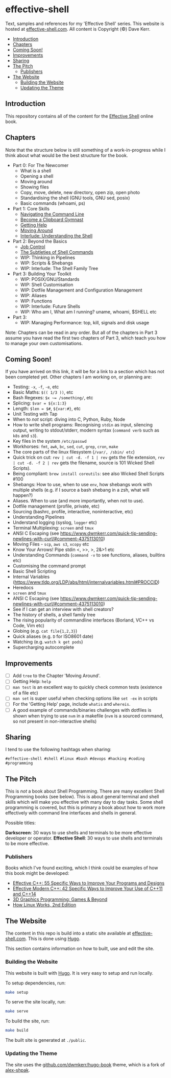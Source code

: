 # effective-shell 

Text, samples and references for my 'Effective Shell' series. This website is hosted at [effective-shell.com](https://effective-shell.com). All content is Copyright (©) Dave Kerr.

<!-- vim-markdown-toc GFM -->

* [Introduction](#introduction)
* [Chapters](#chapters)
* [Coming Soon!](#coming-soon)
* [Improvements](#improvements)
* [Sharing](#sharing)
* [The Pitch](#the-pitch)
    * [Publishers](#publishers)
* [The Website](#the-website)
    * [Building the Website](#building-the-website)
    * [Updating the Theme](#updating-the-theme)

<!-- vim-markdown-toc -->

## Introduction

This repository contains all of the content for the [Effective Shell](https://effective-shell.com/) online book.

## Chapters

Note that the structure below is still something of a work-in-progress while I think about what would be the best structure for the book.

- Part 0: For The Newcomer
    - What is a shell
    - Opening a shell
    - Moving around
    - Showing files
    - Copy, move, delete, new directory, open zip, open photo
    - Standardising the shell (GNU tools, GNU sed, posix)
    - Basic commands (whoami, ps)
- Part 1: Core Skills
    - [Navigating the Command Line](http://www.dwmkerr.com/effective-shell-part-1-navigating-the-command-line/)
    - [Become a Clipboard Gymnast](http://www.dwmkerr.com/effective-shell-part-2-become-a-clipboard-gymnast/)
    - [Getting Help](http://www.dwmkerr.com/effective-shell-part-3-getting-hepl)
    - [Moving Around](https://dwmkerr.com/effective-shell-4-moving-around/)
    - [Interlude: Understanding the Shell](https://dwmkerr.com/effective-shell-part-5-understanding-the-shell/)
- Part 2: Beyond the Basics
    - [Job Control](https://dwmkerr.com/effective-shell-6-job-control/)
    - [The Subtleties of Shell Commands](https://dwmkerr.com/effective-shell-7-shell-commands/)
    - WIP: Thinking in Pipelines
    - WIP: Scripts & Shebangs
    - WIP: Interlude: The Shell Family Tree
- Part 3: Building Your Toolkit
    - WIP: POSIX/GNU/Standards
    - WIP: Shell Customisation
    - WIP: Dotfile Management and Configuration Management
    - WIP: Aliases
    - WIP: Functions
    - WIP: Interlude: Future Shells
    - WIP: Who am I, What am I running? uname, whoami, $SHELL etc
- Part 3: 
    - WIP: Managing Performance: top, kill, signals and disk usage

Note: Chapters can be read in any order. But all of the chapters in Part 3 assume you have read the first two chapters of Part 3, which teach you how to manage your own customisations.

## Coming Soon!

If you have arrived on this link, it will be for a link to a section which has not been completed yet. Other chapters I am working on, or planning are:

- Testing: `-x`, `-f`, `-e`, etc
- Basic Maths: `$(( 1/3 ))`, etc
- Bash Regexes: `$x ~= /something/`, etc
- Splicing: `$var = ${x:1:3}`
- Length: `$len = $#`, `${var:#}`, etc
- Unit Testing with Tap
- When to *not* script: diving into C, Python, Ruby, Node
- How to write shell programs: Recognising `stdin` as input, silencing output, writing to stdout/stderr, modern syntax (`command verb` such as `k8s` and `s3`).
- Key files in the system `/etc/passwd`
- Workhorses: `fmt`, `awk`, `bc`, `sed`, `cut`, `grep`, `cron`, `make`
- The core parts of the linux filesystem (`/var/, /sbin/ etc`)
- Quick trick on cut: `rev | cut -d. -f 1 | rev` gets the file extension, `rev | cut -d. -f 2 | rev` gets the filename, source is 101 Wicked Shell Scripts).
- Being compliant: `brew install coreutils`: see also Wicked Shell Scripts #100
- Shebangs: How to use, when to use `env`, how shebangs work with multiple shells (e.g. if I source a bash shebang in a zsh, what will happen?)
- Aliases. When to use (and more importantly, when not to use).
- Dotfile management (profile, private, etc)
- Sourcing (bashrc, profile, interactive, noninteractive, etc)
- Understanding Pipelines
- Understand logging (syslog, `logger` etc)
- Terminal Multiplexing: `screen` and `tmux`
- ANSI C Escaping (see https://www.dwmkerr.com/quick-tip-sending-newlines-with-curl/#comment-4375113010)
- Moving Files - `scp`, `aws s3`, `xcopy` etc
- Know Your Arrows! Pipe stdin <, >>, >, 2&>1 etc
- Understanding Commands (`command -v` to see functions, aliases, builtins etc)
- Customising the command prompt
- Basic Shell Scripting
- Internal Variables (https://www.tldp.org/LDP/abs/html/internalvariables.html#PROCCID)
- Heredocs
- `screen` and `tmux`
- ANSI C Escaping (see https://www.dwmkerr.com/quick-tip-sending-newlines-with-curl/#comment-4375113010)
- See if I can get an interview with shell creators?
- The history of shells, a shell family tree
- The rising popularity of commandline interfaces (Borland, VC++ vs Code, Vim etc)
- Globing (e.g. `cat file{1,2,3}`)
- Quick aliases (e.g. `D` for ISO8601 date)
- Watching (e.g. `watch k get pods`)
- Supercharging autocomplete

## Improvements

- [ ] Add `tree` to the Chapter 'Moving Around'.
- [ ] Getting Help: `help`
- [ ] `man test` is an excellent way to quickly check common tests (existence of a file etc)
- [ ] `man set` is super useful when checking options like `set -ex` in scripts
- [ ] For the 'Getting Help' page, include `whatis` and `whereis`.
- [ ] A good example of commands/binaries challenges with dotfiles is shown when trying to use `nvm` in a makefile (`nvm` is a sourced command, so not present in non-interactive shells)

## Sharing

I tend to use the following hashtags when sharing:

```
#effective-shell #shell #linux #bash #devops #hacking #coding #programming
```

## The Pitch

This is _not_ a book about Shell Programming. There are many excellent Shell Programming books (see below). This is about general terminal and shell skills which will make you effective with many day to day tasks. Some shell programming is covered, but this is primary a book about how to work more effectively with command line interfaces and shells in general.

Possible titles:

**Darkscreen**: 30 ways to use shells and terminals to be more effective developer or operator.
**Effective Shell**: 30 ways to use shells and terminals to be more effective.

### Publishers

Books which I've found exciting, which I think could be examples of how this book might be developed:

- [Effective C++: 55 Specific Ways to Improve Your Programs and Designs](https://www.amazon.com/Effective-Specific-Improve-Programs-Designs/dp/0321334876)
- [Effective Modern C++: 42 Specific Ways to Improve Your Use of C++11 and C++14](https://www.amazon.com/Effective-Modern-Specific-Ways-Improve/dp/1491903996)
- [3D Graphics Programming: Games & Beyond](https://www.amazon.com/3D-Graphics-Programming-Games-Beyond/dp/0672319292/)
- [How Linux Works, 2nd Edition](https://nostarch.com/howlinuxworks2)

## The Website

The content in this repo is build into a static site available at [effective-shell.com](https://effective-shell). This is done using [Hugo](https://gohugo.io/).

This section contains information on how to built, use and edit the site.

### Building the Website

This website is built with [Hugo](https://gohugo.io/). It is very easy to setup and run locally.

To setup dependencies, run:

```sh
make setup
```

To serve the site locally, run:

```sh
make serve
```

To build the site, run:

```sh
make build
```

The built site is generated at `./public`.

### Updating the Theme

The site uses the [github.com/dwmkerr/hugo-book](https://github.com/dwmkerr/hugo-book) theme, which is a fork of [alex-shpak](https://github.com/alex-shpak/hugo-book).
